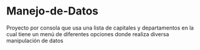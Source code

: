 # Manejo-de-Datos
Proyecto por consola que usa una lista de capitales y departamentos en la cual tiene un menú de diferentes opciones donde realiza diversa manipulación de datos
